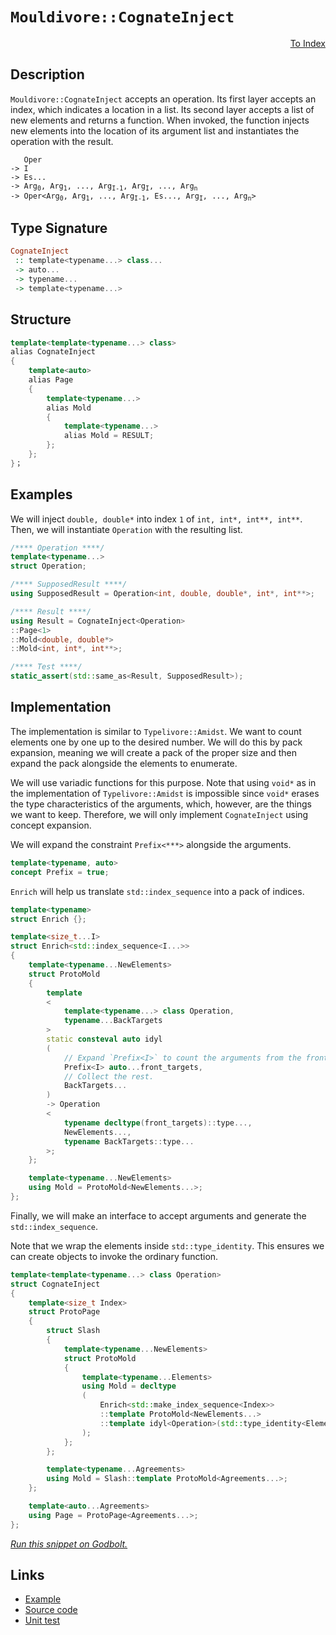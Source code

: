 <!-- Copyright 2024 Feng Mofan
SPDX-License-Identifier: Apache-2.0 -->

# `Mouldivore::CognateInject`

<p style='text-align: right;'><a href="../../../facilities/metafunctions.md#mouldivore-cognate-inject">To Index</a></p>

## Description

`Mouldivore::CognateInject` accepts an operation.
Its first layer accepts an index, which indicates a location in a list.
Its second layer accepts a list of new elements and returns a function.
When invoked, the function injects new elements into the location of its argument list and instantiates the operation with the result.

<pre><code>   Oper
-> I
-> Es...
-> Arg<sub>0</sub>, Arg<sub>1</sub>, ..., Arg<sub>I-1</sub>, Arg<sub>I</sub>, ..., Arg<sub>n</sub>
-> Oper&lt;Arg<sub>0</sub>, Arg<sub>1</sub>, ..., Arg<sub>I-1</sub>, Es..., Arg<sub>I</sub>, ..., Arg<sub>n</sub>&gt;</code></pre>

## Type Signature

```Haskell
CognateInject
 :: template<typename...> class...
 -> auto...
 -> typename...
 -> template<typename...>
```

## Structure

```C++
template<template<typename...> class>
alias CognateInject
{
    template<auto>
    alias Page
    {
        template<typename...>
        alias Mold
        { 
            template<typename...>
            alias Mold = RESULT;
        };
    };
}；
```

## Examples

We will inject `double, double*` into index `1` of `int, int*, int**, int**`. Then, we will instantiate `Operation` with the resulting list.

```C++
/**** Operation ****/
template<typename...>
struct Operation;

/**** SupposedResult ****/
using SupposedResult = Operation<int, double, double*, int*, int**>;

/**** Result ****/
using Result = CognateInject<Operation>
::Page<1>
::Mold<double, double*>
::Mold<int, int*, int**>;

/**** Test ****/
static_assert(std::same_as<Result, SupposedResult>);
```

## Implementation

The implementation is similar to `Typelivore::Amidst`.
We want to count elements one by one up to the desired number.
We will do this by pack expansion, meaning we will create a pack of the proper size and then expand the pack alongside the elements to enumerate.

We will use variadic functions for this purpose.
Note that using `void*` as in the implementation of `Typelivore::Amidst` is impossible since `void*` erases the type characteristics of the arguments, which, however, are the things we want to keep.
Therefore, we will only implement `CognateInject` using concept expansion.

We will expand the constraint `Prefix<***>` alongside the arguments.

```C++
template<typename, auto>
concept Prefix = true;
```

`Enrich` will help us translate `std::index_sequence` into a pack of indices.

```C++
template<typename>
struct Enrich {};

template<size_t...I>
struct Enrich<std::index_sequence<I...>>
{
    template<typename...NewElements>
    struct ProtoMold
    { 
        template
        <
            template<typename...> class Operation,
            typename...BackTargets
        >
        static consteval auto idyl
        (
            // Expand `Prefix<I>` to count the arguments from the front.
            Prefix<I> auto...front_targets,
            // Collect the rest.
            BackTargets...
        )
        -> Operation
        <
            typename decltype(front_targets)::type...,
            NewElements...,
            typename BackTargets::type...
        >;
    };

    template<typename...NewElements>
    using Mold = ProtoMold<NewElements...>;
};
```

Finally, we will make an interface to accept arguments and generate the `std::index_sequence`.

Note that we wrap the elements inside `std::type_identity`. This ensures we can create objects to invoke the ordinary function.

```C++
template<template<typename...> class Operation>
struct CognateInject
{
    template<size_t Index>
    struct ProtoPage
    {
        struct Slash
        {
            template<typename...NewElements>
            struct ProtoMold
            {
                template<typename...Elements>
                using Mold = decltype
                (
                    Enrich<std::make_index_sequence<Index>>
                    ::template ProtoMold<NewElements...>
                    ::template idyl<Operation>(std::type_identity<Elements>{}...)
                );
            };
        };

        template<typename...Agreements>
        using Mold = Slash::template ProtoMold<Agreements...>;
    };

    template<auto...Agreements>
    using Page = ProtoPage<Agreements...>;
};
```

[*Run this snippet on Godbolt.*](https://godbolt.org/#z:OYLghAFBqd5QCxAYwPYBMCmBRdBLAF1QCcAaPECAMzwBtMA7AQwFtMQByARg9KtQYEAysib0QXACx8BBAKoBnTAAUAHpwAMvAFYTStJg1DIApACYAQuYukl9ZATwDKjdAGFUtAK4sGIAKwAzKSuADJ4DJgAcj4ARpjEEhoapAAOqAqETgwe3r4BwemZjgLhkTEs8YlcybaY9iUMQgRMxAS5Pn5BdQ3Zza0EZdFxCUkpCi1tHfndEwNDFVVjAJS2qF7EyOwcAPQAVAeHR8cnezsmGgCC%2B4cA1AAimKmujMh4mAq3R%2BdXN6f/xx%2BlwuwLMgQiyG8WFuJkCbi8jlohAAnrDsCDzOCGJCvNDYW5kBN0FgqGiMb8jrdlMRMDRVF9DkCCJgWKkDMz8QRkc9mGxSLcmAjUGSrmhsU8CFSaXSYYF7rcCMQvJhYVYriC/gCtQcgZrbgBJVn0NiCJiNBk6jXa61ncnXSnYBjEPDIBAW21XZlGs0quFcnmsX3oq4TJUOW6O52umEAdisMfuqrtXrZPvxmQAXpgAPoEAB0Bf1Isuoa84cjLoQ6YI6BAIAiWFU2aUAEdleL8fqC3myYFg8C4yDbsOFSzUxy/dzGIHu1FMAB3bDGxgEBTFke3Uvh6moIgAWU86CHI5McZhVw3G5T7JVF8vw/xx/vV7HN85U95mG7aNukKYCk%2BAB5Z5iDNbJSCfZ9h39ac2G7CwmGQABrAAVVpgEwVdII3ddnzmRxkF/AQJkwAA3MQBSFW48HQZFaGwkcIAY%2B8dh2CNVFSQx0BhAA2DRqVpPBVE7Mk%2BIVVAiK8QQFQQTABWIYAfBXT4qGIVAWBkuTVNkHs7yg4cBLpES%2B0oohu20wRc3QzCFAgvT9NY25cgaTTbhpCZdMufSRwQ5C0IUmzv3sjdlmY24AFof2AhIwIEMLH2C58YM/W4sEhGDqDUyzJgw1dljrGDuzsrzvNuOdF2XQQFCKsKrw/QNbl81DrNXAqpyCkr717NVOtjRNAh6yDrzTScAzggtyqXFllNw4cvEyIxbgPWhuNheUd33Q98UmyrV2/Psk3VBNDuBCk7g8YBmGZfUGG0TBw2%2BEFhonNxnt9V76vGnsTL/ADbmi0DGmLLdJQuq7MBuu6HAxQd7Le9M8CzXMDQYRtZs3RUy0lDbUGUJgMMg08eqgkHbiEAwFCrRKH1h3qoPh0bYK/CaFymk0sIO6nL1JnHlqPLmcNp0rLwZj6xuZvM2Zmzm6dK%2BaImAJbD1leU0toGDaufJiBdKitXWrWsQBYJgkJzBtMCbVt2y2TtUYt3t%2B2FqCCtfH0pV3VA%2Be21nduqgt0adkcXe9ZlqNo%2Bi4QB2KGDRCAiTa55sxolcUXxKWqrJQcE27UKdfvUKBs1mn%2BuJ59TxLu16ddl7kpnAtLmAGlpozmWoPlxa%2BZVsmKaQEA3vdzaVvxBum/Zv3vvRQv7PLk6hur97BTM%2BvG8wZuOcdkd28VvGMK7nGd/ekfV7H/bJ8G46p9O%2B0bUZK07mwVRWDZOTHrOm%2BPSvzEIShOT8TFLZUjrztHqKO5pX6XFFrXL6wNMbhlAdkWeb89hky8KkIomB0AACUPheHVu6IEW8UFoIyBg7BChcGSjWv9EC0d8QRAIPydA6xYj0EYcw%2Bgex%2BT0M4dRQQBxurAMpGQih%2BCQSEOEXgqhYMfSQ3ugQfE8C4oyzrAffEXBix1i9nCJhXgWGYDYbojhGiQBaLcPQrhfCLEEH4QdS%2Bd8Di3BQh8SU4D8IumzP%2BJQbQ441jrAoQMHi1xwgkQwoh6CsE4PVmiAuFgOCrFoJwfwvA/AcC0KQVAnA3DWGsJudYmxf5gh4KQAgmg4mrCQgESQeYNAAA4zBmAAJwNK4P4WpNSuAxhjNIBJHBJC8BYGMUgKS0kZI4LwBQIAUglNSXE0gcBYAwEQCAdYBBUgInIJQNArI6AJCiIGTgqgak8XCjxSQtxgDIEIlIPMZheAYMICQGieh%2BCCBEGIdgUgZCCEUCodQMzSC6C4KQecoFUicB4PExJyTSnpM4IBBEazJSoCoLcQ5xzTnnMubca5ZhbgQA8Ns%2BgxAYSFOWLwaZWhVgQCQFs1IOyyAUAgLS%2BlIBgBSDMHwOgzJiATIgLEGFsQIitGROC3ggrmDEGRIBWIUNplFK2ezQCDBaAiv%2BVgWIXhgBuDELQCZ3BeBYGNkYcQaq8A0gcHgUiHwYUW3ugibYRT6H1BhUiWIoFJUeCwDCxUeABn6tIFa4gsQSGPCNcAJERhSmrCoAYYACgABq7x5zRRSUUl5whRDiE%2Bemn5agYWAv0IYYw2TLD6DwLECZkBVioEAdkPV4UiRrVMJYawZgRmBudFgStEBVh2DkdkFwqNph%2BCBWECIwxKijCBUULIAhh16BnY0BYIxqg9H7QIfoUxPCdD0H2i1G7JiDHHYsKdthD3zqBXMNoy7J3VF7XkrYEhIUcCSUMmFozUVHJOWci5Vyqm4ogLgB5xLMRcDJcUqNqxZJMCwIkHtpAKmSECHmBpgQukaEkGYSQfEND%2BB4g0/QnA%2BmkAGYELgeYeJcB4jUhp7SeL%2BEkC01DPE33/NGeMyZEGZlUsWdS5ZCL1mMuZUSvZbBOCtBYKRGM4UmC/gMItLgDS8zkbSfcognbnmyDeVm6QOalB5v%2BboDlIKmBgv1c%2B19wzeCjPhashEtxkWfvRWcv8CmlMqbxQSulRKSWBDMOBilsy%2BPCYSBspl6lvOjFc2y5pKQaDqwSLy/l/zxXCtFaQVLkrpWyvSwqlcSqVUwvVZq7VtBdXpcNUWk1aT8DmscFavVqnVB2uZOlp1PS0muvdciT12w0k%2Br9UUwNwalChqqwrKNfBY0JqTSm9L6btMfN07IXNfy0lGcLZG5tVhS2uu7dW2txFOANprE2ktFg23WY7cnfba791%2BAgK4C9IRUY3qWNOjIs6cjbvyB94o2Q3unr3Y0Td7QfsjruyDw9gPV1XrB3kCHcOYdPrWBsR9YHCMvuhWxzgTnv1yaLdi9z1S8VAfU75sD5LIOkGg7Bygz7iOkaUxhmM/gGmdMCJh7DjHWMjM4BxqZk35lLJWYisLIXiCie2BJjFLAFCkUIqRRTeYbwTDufgdTTygULczUtr58h9NrZ0CAYIJmzMQsx5Z99cKBNIpRaoWX8vFfK9V5KfFEX6W%2BcCAFoXNKPdEvF/70YCu0HZiVw07MrvswO901yxLlBktpMy6qopyfstyNy%2BpRVyrVU1cwBqrVOq9VFMq8avrBqzX9oaza5ryB7VtcEM6/5XXhW9e9c6QbvBhshpZONyN3Gpv4xmwuOb/qdfvIkMt75hv80m828Wltu3y23ZrY0PVOx47bdbe2hInbrVVshwOx7Q7wd6DHeUFdC7PuNGe4ugHx7L%2BXvqOupo57T9P96Ae%2BYD/b27rfwjv/b/C/X/DHBQB9D5CzbHPnDgVFR3BXW4cPFXH0CYUnDXEgCnH3bjKDTAGDUYeDHpRnEARpPMQIQIfwVpRjZIUgmMajXnazfnWwTjQLZYcpEASQfwFDDpGMZIGpSQZpLgOpMwFjHpQIKA%2BgsZLjSlZ9W5Og2FCQ5g1YQNTIZwSQIAA%3D%3D%3D)

## Links

- [Example](../../../code/facilities/metafunctions/mouldivore/cognate_inject/implementation.hpp)
- [Source code](../../../../conceptrodon/mouldivore/cognate_inject.hpp)
- [Unit test](../../../../tests/unit/metafunctions/mouldivore/cognate_inject.test.hpp)
